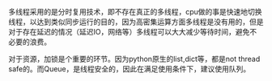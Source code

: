 多线程采用的是分时复用技术，即不存在真正的多线程，cpu做的事是快速地切换线程，以达到类似同步运行的目的，因为高密集运算方面多线程是没有用的，但是对于存在延迟的情况（延迟IO，网络等）多线程可以大大减少等待时间，避免不必要的浪费。

对于资源，加锁是个重要的环节。因为python原生的list,dict等，都是not thread safe的。而Queue，是线程安全的，因此在满足使用条件下，建议使用队列。